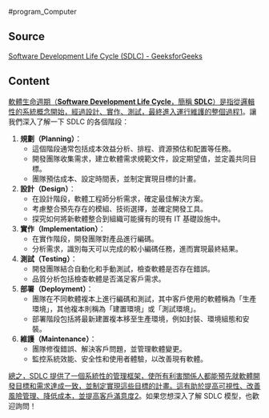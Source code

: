#program_Computer 

## Source
[Software Development Life Cycle (SDLC) - GeeksforGeeks](https://www.geeksforgeeks.org/software-development-life-cycle-sdlc/)

## Content
[軟體生命週期（**Software Development Life Cycle**，簡稱 **SDLC**）是指從邏輯性的系統概念開始，經過設計、實作、測試，最終進入運行維護的整個過程](https://www.cc.ntu.edu.tw/chinese/epaper/0002/20070920_2011.htm)[1](https://www.cc.ntu.edu.tw/chinese/epaper/0002/20070920_2011.htm)。讓我們深入了解一下 SDLC 的各個階段：
1. **規劃（Planning）**：
    - 這個階段通常包括成本效益分析、排程、資源預估和配置等任務。
    - 開發團隊收集需求，建立軟體需求規範文件，設定期望值，並定義共同目標。
    - 團隊預估成本、設定時間表，並制定實現目標的計畫。
2. **設計（Design）**： 
    - 在設計階段，軟體工程師分析需求，確定最佳解決方案。
    - 考慮整合預先存在的模組、技術選擇，並確定開發工具。
    - 探究如何將新軟體整合到組織可能擁有的現有 IT 基礎設施中。
3. **實作（Implementation）**：
    - 在實作階段，開發團隊對產品進行編碼。
    - 分析需求，識別每天可以完成的較小編碼任務，進而實現最終結果。
4. **測試（Testing）**：
    - 開發團隊結合自動化和手動測試，檢查軟體是否存在錯誤。
    - 品質分析包括檢查軟體是否滿足客戶需求。
5. **部署（Deployment）**：
    - 團隊在不同軟體複本上進行編碼和測試，其中客戶使用的軟體稱為「生產環境」，其他複本則稱為「建置環境」或「測試環境」。
    - 部署階段包括將最新建置複本移至生產環境，例如封裝、環境組態和安裝。
6. **維護（Maintenance）**：
    - 團隊修復錯誤、解決客戶問題，並管理軟體變更。
    - 監控系統效能、安全性和使用者體驗，以改善現有軟體。

[總之，SDLC 提供了一個系統性的管理框架，使所有利害關係人都能預先就軟體開發目標和需求達成一致，並制定實現這些目標的計畫。這有助於提高可視性、改善風險管理、降低成本，並提高客戶滿意度](https://aws.amazon.com/tw/what-is/sdlc/)[2](https://aws.amazon.com/tw/what-is/sdlc/)。如果您想深入了解 SDLC 模型，也歡迎詢問！